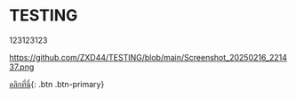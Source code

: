 # TESTING
123123123


https://github.com/ZXD44/TESTING/blob/main/Screenshot_20250216_221437.png

[คลิกที่นี่](https://www.example.com){: .btn .btn-primary}
